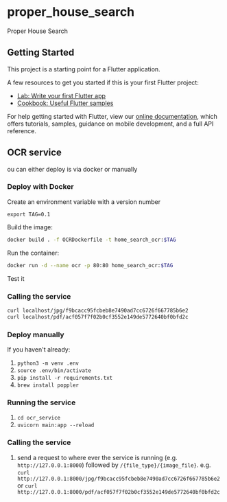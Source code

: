 # proper_house_search

Proper House Search

## Getting Started

This project is a starting point for a Flutter application.

A few resources to get you started if this is your first Flutter project:

- [Lab: Write your first Flutter app](https://flutter.dev/docs/get-started/codelab)
- [Cookbook: Useful Flutter samples](https://flutter.dev/docs/cookbook)

For help getting started with Flutter, view our
[online documentation](https://flutter.dev/docs), which offers tutorials,
samples, guidance on mobile development, and a full API reference.


## OCR service

ou can either deploy is via docker or manually

### Deploy with Docker

Create an environment variable with a version number
```
export TAG=0.1
```

Build the image:
```bash
docker build . -f OCRDockerfile -t home_search_ocr:$TAG
```

Run the container:
```bash
docker run -d --name ocr -p 80:80 home_search_ocr:$TAG
```

Test it
### Calling the service

```bash
curl localhost/jpg/f9bcacc95fcbeb8e7490ad7cc6726f667785b6e2
curl localhost/pdf/acf057f7f02b0cf3552e149de5772640bf0bfd2c
```


### Deploy manually

If you haven't already:

1. `python3 -m venv .env`
1. `source .env/bin/activate`
1. `pip install -r requirements.txt`
1. `brew install poppler`

### Running the service

1. `cd ocr_service`
1. `uvicorn main:app --reload`

### Calling the service

1. send a request to where ever the service is running (e.g. `http://127.0.0.1:8000`) followed by `/{file_type}/{image_file}`.
   e.g. `curl http://127.0.0.1:8000/jpg/f9bcacc95fcbeb8e7490ad7cc6726f667785b6e2` or
   `curl http://127.0.0.1:8000/pdf/acf057f7f02b0cf3552e149de5772640bf0bfd2c`
